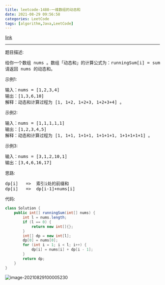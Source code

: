 ```yaml
---
title: leetcode-1480-一维数组的动态和
date: 2021-08-29 09:56:58
categories: LeetCode
tags: [algorithm,Java,LeetCode]
---
```


[link](https://leetcode-cn.com/problems/running-sum-of-1d-array/)

<hr/>

题目描述:

<pre>
给你一个数组 nums 。数组「动态和」的计算公式为：runningSum[i] = sum(nums[0]…nums[i]) 。
请返回 nums 的动态和。
</pre>

示例1:

<pre>
输入：nums = [1,2,3,4]
输出：[1,3,6,10]
解释：动态和计算过程为 [1, 1+2, 1+2+3, 1+2+3+4] 。
</pre>

示例2:

<pre>
输入：nums = [1,1,1,1,1]
输出：[1,2,3,4,5]
解释：动态和计算过程为 [1, 1+1, 1+1+1, 1+1+1+1, 1+1+1+1+1] 。
</pre>

示例3:

<pre>
输入：nums = [3,1,2,10,1]
输出：[3,4,6,16,17]
</pre>

思路:

<pre>
dp[i]	=>	索引i处的前缀和
dp[i]	=>	dp[i-1]+nums[i]
</pre>

代码:

```java
class Solution {
    public int[] runningSum(int[] nums) {
        int l = nums.length;
        if (l == 0) {
            return new int[]{};
        }
        int[] dp = new int[l];
        dp[0] = nums[0];
        for (int i = 1; i < l; i++) {
            dp[i] = nums[i] + dp[i - 1];
        }
        return dp;
    }
}
```

![image-20210829100005230](https://gitee.com/cao_ziqiang/img/raw/master/20210829100005.png)

